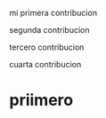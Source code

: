 mi primera contribucion

segunda contribucion

tercero contribucion

cuarta contribucion

# priimero
